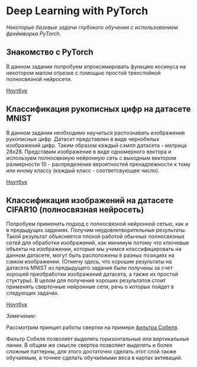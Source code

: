 # Deep Learning with PyTorch

*Некоторые базовые задачи глубокого обучения с использованием фреймворка PyTorch.*


## Знакомство с PyTorch

В данном задании попробуем апроксимировать функцию косинуса на некотором малом отрезке с помощью простой трехслойной полносвязной нейросети.

[Ноутбук](./Introduction_in_Pytorch.ipynb)

## Классификация рукописных цифр на датасете MNIST

В данном задании необходимо научиться распознавать изображения рукописных цифр. Датасет представлен в виде чернобелых изображений цифр. Таким образом каждый сэмпл датасета - матрица 28х28. Представим изображение в виде одномерного вектора и используем полносвязную нейронную сеть с выходным вектором размерности 10 - распределение вероятностей пренадлежности к тому или иному классу (каждый класс - соответсвующее число).

[Ноутбук](./MNIST_classification.ipynb)

## Классификация изображений на датасете CIFAR10 (полносвязная нейросеть)

Попробуем применить подход с полносвязной нейронной сетью, как и в предыдущих заданиях. Получим неудовлетворительные результаты. Такой результат объясняется плохой работой обычных полносвязных сетей для обработки изображений, как минимум потому что ключевые объекты на изображении, которые мы учимся классифицировать на данном датасете, могут быть расположены в разных позициях на самом изображении. (Отмечу здесь, что хорошие результаты на датасета MNIST из предыдущего задания были получены за счет хорошей преобработки изображений датасета, а также их простой стуктуры). В целом для получения хороших результатов стоит применять сверточные нейронные сети, речь о которых пойдет в следующих задачах.

[Ноутбук](./CIFAR_Classification.ipynb)


*Замечание:*

Рассмотрим принцип работы свертки на примере [фильтра Собеля](./Sobel_filter.ipynb).


Фильтр Собеля позволяет выделять горизонтальные или вертикальные линии. В общем же смысле свертка позволяет выделять и более сложные паттерны, для этого достаточно сделать этот слой также обучаемым, а точнее сделать обучаемыми веса в картах активаций. 